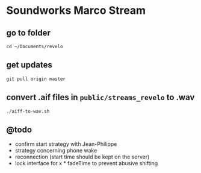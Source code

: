 # Soundworks Marco Stream

## go to folder

```
cd ~/Documents/revelo
```

## get updates

```
git pull origin master
```

## convert .aif files in `public/streams_revelo` to .wav

```
./aiff-to-wav.sh
```



## @todo

- confirm start strategy with Jean-Philippe
- strategy concerning phone wake
- reconnection (start time should be kept on the server)
- lock interface for x * fadeTime to prevent abusive shifting
